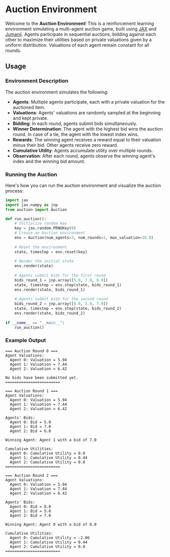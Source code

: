 # Auction Environment

Welcome to the **Auction Environment**! This is a reinforcement learning environment simulating a multi-agent auction game, built using [JAX](https://github.com/google/jax) and [Jumanji](https://github.com/instadeepai/jumanji). Agents participate in sequential auctions, bidding against each other to maximize their utilities based on private valuations given by a uniform distribution. Valuations of each agent remain constant for all rounds.

## Usage

### Environment Description

The auction environment simulates the following:

- **Agents**: Multiple agents participate, each with a private valuation for the auctioned item.
- **Valuations**: Agents' valuations are randomly sampled at the beginning and kept private.
- **Bidding**: In each round, agents submit bids simultaneously.
- **Winner Determination**: The agent with the highest bid wins the auction round. In case of a tie, the agent with the lowest index wins.
- **Rewards**: The winning agent receives a reward equal to their valuation minus their bid. Other agents receive zero reward.
- **Cumulative Utility**: Agents accumulate utility over multiple rounds.
- **Observation**: After each round, agents observe the winning agent's index and the winning bid amount.

### Running the Auction

Here's how you can run the auction environment and visualize the auction process:

```python
import jax
import jax.numpy as jnp
from auction import Auction

def run_auction():
    # Initialize random key
    key = jax.random.PRNGKey(0)
    # Create an Auction environment
    env = Auction(num_agents=3, num_rounds=2, max_valuation=10.0)
    
    # Reset the environment
    state, timestep = env.reset(key)
    
    # Render the initial state
    env.render(state)
    
    # Agents submit bids for the first round
    bids_round_1 = jnp.array([5.0, 7.0, 6.0])
    state, timestep = env.step(state, bids_round_1)
    env.render(state, bids_round_1)
    
    # Agents submit bids for the second round
    bids_round_2 = jnp.array([8.0, 5.0, 7.0])
    state, timestep = env.step(state, bids_round_2)
    env.render(state, bids_round_2)
    
if __name__ == "__main__":
    run_auction()
```

### Example Output

```plaintext
=== Auction Round 0 ===
Agent Valuations:
  Agent 0: Valuation = 5.94
  Agent 1: Valuation = 7.44
  Agent 2: Valuation = 6.42

No bids have been submitted yet.
========================

=== Auction Round 1 ===
Agent Valuations:
  Agent 0: Valuation = 5.94
  Agent 1: Valuation = 7.44
  Agent 2: Valuation = 6.42

Agents' Bids:
  Agent 0: Bid = 5.0
  Agent 1: Bid = 7.0
  Agent 2: Bid = 6.0

Winning Agent: Agent 1 with a bid of 7.0

Cumulative Utilities:
  Agent 0: Cumulative Utility = 0.0
  Agent 1: Cumulative Utility = 0.44
  Agent 2: Cumulative Utility = 0.0
========================

=== Auction Round 2 ===
Agent Valuations:
  Agent 0: Valuation = 5.94
  Agent 1: Valuation = 7.44
  Agent 2: Valuation = 6.42

Agents' Bids:
  Agent 0: Bid = 8.0
  Agent 1: Bid = 5.0
  Agent 2: Bid = 7.0

Winning Agent: Agent 0 with a bid of 8.0

Cumulative Utilities:
  Agent 0: Cumulative Utility = -2.06
  Agent 1: Cumulative Utility = 0.44
  Agent 2: Cumulative Utility = 0.0
========================
```